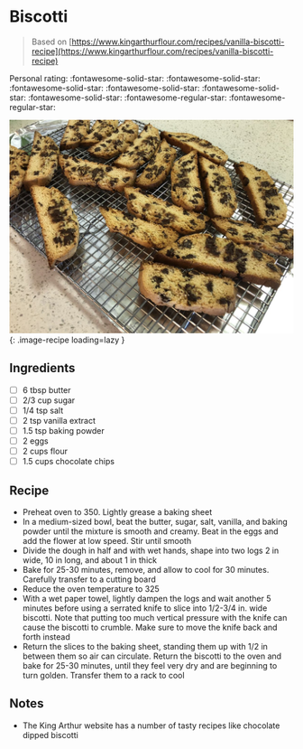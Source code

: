 <!-- Needs Manual Review -->

# Biscotti

> Based on [https://www.kingarthurflour.com/recipes/vanilla-biscotti-recipe](https://www.kingarthurflour.com/recipes/vanilla-biscotti-recipe)

<!-- rating=3; (User can specify rating on scale of 1-5) -->
<!-- AUTO-UserRating -->
Personal rating: :fontawesome-solid-star: :fontawesome-solid-star: :fontawesome-solid-star: :fontawesome-solid-star: :fontawesome-solid-star: :fontawesome-solid-star: :fontawesome-regular-star: :fontawesome-regular-star:
<!-- /AUTO-UserRating -->

<!-- name_image=biscotti.jpg; (User can specify image name) -->
<!-- AUTO-Image -->
![biscotti.jpg](./biscotti.jpg){: .image-recipe loading=lazy }
<!-- /AUTO-Image -->

## Ingredients

* [ ] 6 tbsp butter
* [ ] 2/3 cup sugar
* [ ] 1/4 tsp salt
* [ ] 2 tsp vanilla extract
* [ ] 1.5 tsp baking powder
* [ ] 2 eggs
* [ ] 2 cups flour
* [ ] 1.5 cups chocolate chips

## Recipe

* Preheat oven to 350. Lightly grease a baking sheet
* In a medium-sized bowl, beat the butter, sugar, salt, vanilla, and baking powder until the mixture is smooth and creamy. Beat in the eggs and add the flower at low speed. Stir until smooth
* Divide the dough in half and with wet hands, shape into two logs 2 in wide, 10 in long, and about 1 in thick
* Bake for 25-30 minutes, remove, and allow to cool for 30 minutes. Carefully transfer to a cutting board
* Reduce the oven temperature to 325
* With a wet paper towel, lightly dampen the logs and wait another 5 minutes before using a serrated knife to slice into 1/2-3/4 in. wide biscotti. Note that putting too much vertical pressure with the knife can cause the biscotti to crumble. Make sure to move the knife back and forth instead
* Return the slices to the baking sheet, standing them up with 1/2 in between them so air can circulate. Return the biscotti to the oven and bake for 25-30 minutes, until they feel very dry and are beginning to turn golden. Transfer them to a rack to cool

## Notes

* The King Arthur website has a number of tasty recipes like chocolate dipped biscotti
